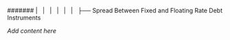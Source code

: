 ####### |   |   |   |   |   |   ├── Spread Between Fixed and Floating Rate Debt Instruments

*Add content here*